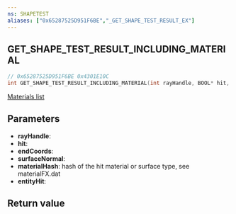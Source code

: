 ```yaml
---
ns: SHAPETEST
aliases: ["0x65287525D951F6BE","_GET_SHAPE_TEST_RESULT_EX"]
---
```

## GET_SHAPE_TEST_RESULT_INCLUDING_MATERIAL

```c
// 0x65287525D951F6BE 0x4301E10C
int GET_SHAPE_TEST_RESULT_INCLUDING_MATERIAL(int rayHandle, BOOL* hit, Vector3* endCoords, Vector3* surfaceNormal, Hash* materialHash, Entity* entityHit);
```

[Materials list](https://d0p3t.nl/enums/materialhash.html#plastersolid)

## Parameters
* **rayHandle**: 
* **hit**: 
* **endCoords**: 
* **surfaceNormal**: 
* **materialHash**: hash of the hit material or surface type, see materialFX.dat
* **entityHit**: 

## Return value
